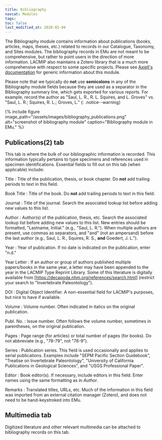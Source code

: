 ```yaml
---
title: Bibliography
navcat: Modules
tags:
toc: false
last_modified_at: 2020-02-04
---
```

The Bibliography module contains information about publications (books, articles, maps, theses, etc.) related to records in our Catalogue, Taxonomy, and Sites modules. The bibliography records in EMu are not meant to be comprehensive, but rather to point users in the direction of more information. LACMIP also maintains a Zotero library that is a much more comprehensive with respect to some specific projects. Please see [Axiell's documentation](http://help.emu.axiell.com/latest/en/Topics/EMu/Bibliography%20module.htm) for generic information about this module.

Please note that we typically do **not** use **semicolons** in any of the Bibliography module fields because they are used as a separator in the Bibliography summary line, which gets exported for various reports. For example, record the author as "Saul, L. R., R. L. Squires, and L. Groves" vs. "Saul, L. R.; Squires, R. L.; Groves, L."
{: .notice--warning}

{% include figure image_path="/assets/images/bibliography_publications.png" alt="screenshot of bibliography module" caption="Bibliography module in EMu." %}

## Publications(2) tab
This tab is where the bulk of our bibliographic information is recorded. This information typically pertains to type specimens and references used in specimen identifications. Essential fields to fill out on this tab (when applicable) include:

Title
: Title of the publication, thesis, or book chapter. Do **not** add trailing periods to text in this field.

Book Title
: Title of the book. Do **not** add trailing periods to text in this field.

Journal
: Title of the journal. Search the associated lookup list before adding new values to this list.

Author
: Author(s) of the publication, thesis, etc. Search the associated lookup list before adding new values to this list. New entries should be formatted, "Lastname, Initial." (e.g., "Saul, L. R."). When multiple authors are present, use commas as separators, and "and" (not an ampersand) before the last author (e.g., Saul, L. R., Squires, R. S., **and** Goedert, J. L.").

Year
: Year of publication. If no date is indicated on the publication, enter "n.d."

Year Letter
: If an author or group of authors published multiple papers/books in the same year, a letter may have been appended to the year in the LACMIP Type Reprint Library. Some of this literature is digitally available from [https://decapoda.nhm.org/references/search.html] (restrict your search to "Invertebrate Paleontology").

DOI
: Digital Object Identifier. A non-essential field for LACMIP's purposes, but nice to have if available.

Volume
: Volume number. Often indicated in italics on the original publication.

Publ. No.
: Issue number. Often follows the volume number, sometimes in parentheses, on the original publication.

Pages
: Page range (for articles) or total number of pages (for books). Do not abbreviate (e.g., "78-79", not "78-9").

Series
: Publication series. This field is used occasionally and applies to serial publications. Examples include "SEPM Pacific Section Guidebook", "Treatise on Invertebrate Paleontology", "University of California Publications in Geological Sciences", and "USGS Professional Paper".

Editor
: Book editor(s). If necessary, include editors in this field. Enter names using the same formatting as in _Author_. 

Remarks
: Translated titles, URLs, etc. Much of the information in this field was imported from an external citation manager (Zotero), and does not need to be hand-keystroked into EMu.

## Multimedia tab
Digitized literature and other relevant multimedia can be attached to bibliography records on this tab.

